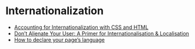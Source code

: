 # Internationalization

- [Accounting for Internationalization with CSS and HTML](https://sparkbox.com/foundry/internationalization_css_html)
- [Don’t Alienate Your User: A Primer for Internationalisation & Localisation](https://prototypr.io/post/dont-alienate-your-user-a-primer-for-internationalisation-localisation/)
- [How to declare your page’s language](https://blog.pope.tech/2025/02/05/how-to-declare-your-pages-language/)
